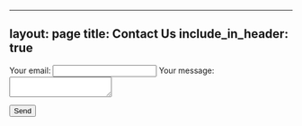 
---
layout: page
title: Contact Us
include_in_header: true
---


<form
  action="https://formspree.io/mnqpgyzk"
  method="POST"
>
  <label>
    Your email:
    <input type="text" name="_replyto">
  </label>
  <label>
    Your message:
    <textarea name="message"></textarea>
  </label>

  <!-- your other form fields go here -->

  <button type="submit">Send</button>
</form>
